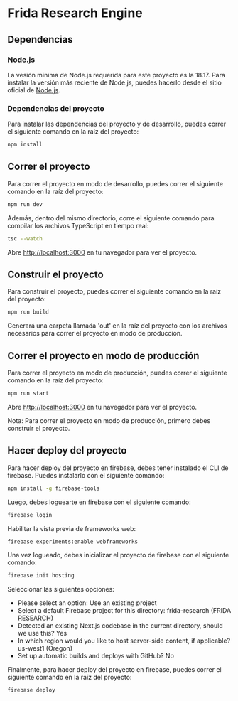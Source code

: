 # Frida Research Engine

## Dependencias
### Node.js
La vesión mínima de Node.js requerida para este proyecto es la 18.17. Para instalar la versión más reciente de Node.js, puedes hacerlo desde el sitio oficial de [Node.js](https://nodejs.org/).

### Dependencias del proyecto
Para instalar las dependencias del proyecto y de desarrollo, puedes correr el siguiente comando en la raíz del proyecto:
```bash
npm install
```
## Correr el proyecto
Para correr el proyecto en modo de desarrollo, puedes correr el siguiente comando en la raíz del proyecto:
```bash
npm run dev
```

Además, dentro del mismo directorio, corre el siguiente comando para compilar los archivos TypeScript en tiempo real:
```bash
tsc --watch
```

Abre [http://localhost:3000](http://localhost:3000) en tu navegador para ver el proyecto.

## Construir el proyecto
Para construir el proyecto, puedes correr el siguiente comando en la raíz del proyecto:
```bash
npm run build
```

Generará una carpeta llamada 'out' en la raíz del proyecto con los archivos necesarios para correr el proyecto en modo de producción.

## Correr el proyecto en modo de producción
Para correr el proyecto en modo de producción, puedes correr el siguiente comando en la raíz del proyecto:
```bash
npm run start
```

Abre [http://localhost:3000](http://localhost:3000) en tu navegador para ver el proyecto.

Nota: Para correr el proyecto en modo de producción, primero debes construir el proyecto.

## Hacer deploy del proyecto
Para hacer deploy del proyecto en firebase, debes tener instalado el CLI de firebase. Puedes instalarlo con el siguiente comando:
```bash
npm install -g firebase-tools
```

Luego, debes loguearte en firebase con el siguiente comando:
```bash
firebase login
```

Habilitar la vista previa de frameworks web:
```bash
firebase experiments:enable webframeworks
```

Una vez logueado, debes inicializar el proyecto de firebase con el siguiente comando:
```bash
firebase init hosting
```

Seleccionar las siguientes opciones:
- Please select an option: Use an existing project
- Select a default Firebase project for this directory: frida-research (FRIDA RESEARCH)
- Detected an existing Next.js codebase in the current directory, should we use this? Yes
- In which region would you like to host server-side content, if applicable? us-west1 (Oregon)
- Set up automatic builds and deploys with GitHub? No


Finalmente, para hacer deploy del proyecto en firebase, puedes correr el siguiente comando en la raíz del proyecto:
```bash
firebase deploy
```
